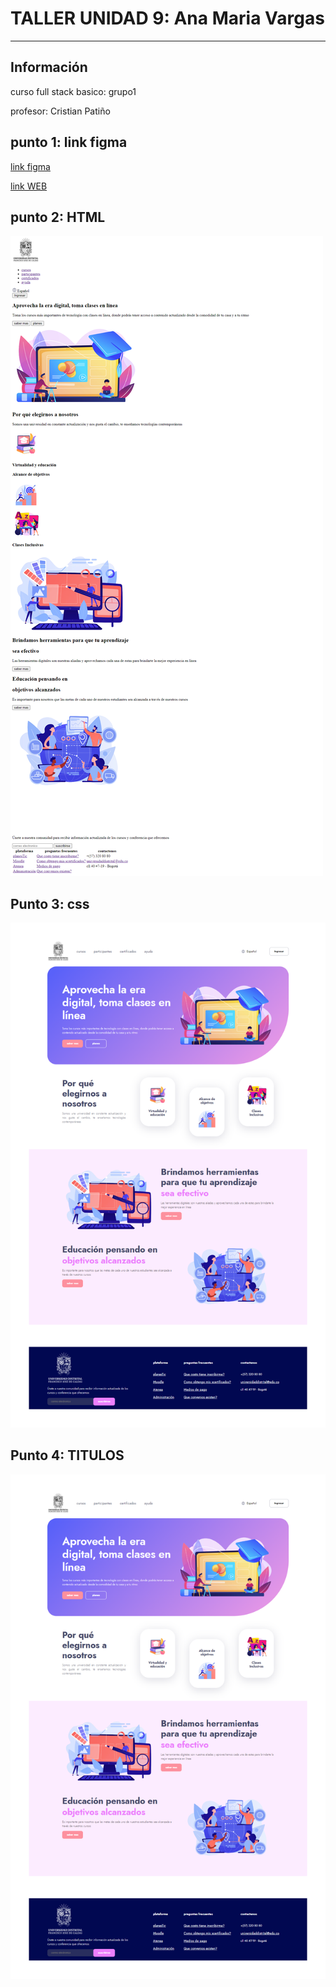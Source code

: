 <h1>TALLER UNIDAD 9: Ana Maria Vargas</h1><hr>

<h2>Información</h2>
<p>curso full stack basico: grupo1</p>
<p>profesor: Cristian Patiño</p>

<h2>punto 1: link figma</h2>
<a href="https://www.figma.com/file/BKx3pcayGzBUfRCqIzLR41/Ana-Maria-Vargas-G.-%2Fejercicios-Figma?type=design&node-id=0-1&t=UUPaUHX6mnayJJgq-0">link figma</a>

<a href="https://anamariavargas.github.io/taller-9-full-stack/">link WEB</a>

<h2>punto 2: HTML</h2>
<div><img src="./ejercicios 1-3/public/images/html.png" alt="HTML"></div>

<h2>Punto 3: css</h2>
<div><img src="./ejercicios 1-3/public/images/HTML-CSS.png" alt="CSS"></div>

<h2>Punto 4: TITULOS</h2>
<div><img src="./ejercicios 1-3/public/images/HTML-CSS.png" alt="CSS"></div>

